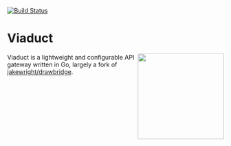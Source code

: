 [![Build Status](https://travis-ci.com/jace-ys/viaduct.svg?branch=master)](https://travis-ci.com/jace-ys/viaduct)

# Viaduct

<img src="https://www.getyourguide.com/magazine/wp-content/uploads/2018/07/Glenfinnan-Viaduct-GetYourGuide.jpg" height="200" align="right"/>

Viaduct is a lightweight and configurable API gateway written in Go, largely a fork of [jakewright/drawbridge](https://github.com/jakewright/drawbridge).
